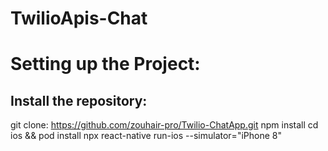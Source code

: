 # TwilioApis-Chat

# Setting up the Project:

## Install the repository:
  git clone: https://github.com/zouhair-pro/Twilio-ChatApp.git
  npm install
  cd ios && pod install
  npx react-native run-ios --simulator="iPhone 8"


